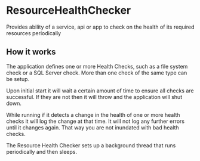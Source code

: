 # ResourceHealthChecker
Provides ability of a service, api or app to check on the health of its required resources periodically

## How it works

The application defines one or more Health Checks, such as a file system check or a SQL Server check.  More than one check of the same type can be setup.

Upon initial start it will wait a certain amount of time to ensure all checks are successful.  If they are not then it will throw and the application will shut down.

While running if it detects a change in the health of one or more health checks it will log the change at that time.  It will not log any further errors until it changes again.  That way you are not inundated with bad health checks.

The Resource Health Checker sets up a background thread that runs periodically and then sleeps.  


